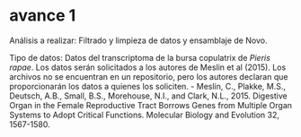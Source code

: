 # avance 1 

Análisis a realizar: Filtrado y limpieza de datos y ensamblaje de Novo.

Tipo de datos: Datos del transcriptoma de la bursa copulatrix de *Pieris rapae*. Los datos serán solicitados a los autores de Meslin
et al (2015). Los archivos no se encuentran en un repositorio, pero los autores declaran que proporcionarán los datos a quienes los soliciten.
         - Meslin, C., Plakke, M.S., Deutsch, A.B., Small, B.S., Morehouse, N.I., and Clark, N.L., 2015. Digestive Organ in the Female Reproductive Tract Borrows Genes from Multiple Organ Systems to Adopt Critical Functions. Molecular Biology and Evolution 32, 1567-1580.
